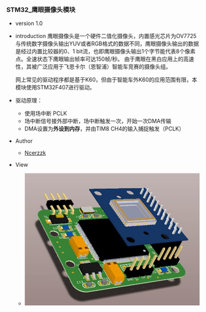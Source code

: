 
### STM32_鹰眼摄像头模块

- version 1.0

- introduction
	鹰眼摄像头是一个硬件二值化摄像头，内置感光芯片为OV7725与传统数字摄像头输出YUV或者RGB格式的数据不同，鹰眼摄像头输出的数据
是经过内置比较器的0、1 bit流，也即鹰眼摄像头输出1个字节能代表8个像素点。全速状态下鹰眼输出帧率可达150帧/秒。
由于鹰眼在黑白应用上的高速性，其被广泛应用于飞思卡尔（恩智浦）智能车竞赛的摄像头组。
	
	网上常见的驱动程序都是基于K60，但由于智能车外K60的应用范围有限，本模块使用STM32F407进行驱动。
	
- 驱动原理：
	- 使用场中断 PCLK
	- 场中断信号接外部中断，场中断触发一次，开始一次DMA传输
	- DMA设置为**外设到内存**，并由TIM8 CH4的输入捕捉触发（PCLK）

- Author 
	- [Ncerzzk](https://github.com/Ncerzzk)
	
- View
	- ![view](https://raw.githubusercontent.com/Ncerzzk/stm32_Eagle-Eye/master/view.jpg)
	